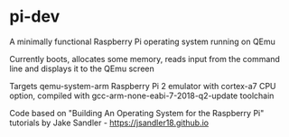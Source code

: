 # pi-dev

A minimally functional Raspberry Pi operating system running on QEmu

Currently boots, allocates some memory, reads input from the command line and displays it to the QEmu screen

Targets qemu-system-arm Raspberry Pi 2 emulator with cortex-a7 CPU option, compiled with gcc-arm-none-eabi-7-2018-q2-update toolchain

Code based on "Building An Operating System for the Raspberry Pi" tutorials by Jake Sandler - https://jsandler18.github.io
